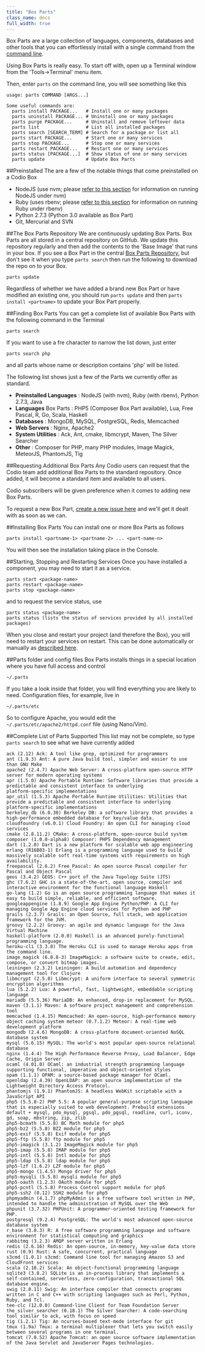 ```yaml
---
title: "Box Parts"
class_name: docs
full_width: true
---
```


Box Parts are a large collection of languages, components, databases and other tools that you can effortlessly install with a single command from the [command line](/docs/boxes/terminal).

Using Box Parts is really easy. To start off with, open up a Terminal window from the 'Tools->Terminal' menu item.

Then, enter `parts` on the command line, you will see something like this

	usage: parts COMMAND [ARGS...]

	Some useful commands are:
	  parts install PACKAGE...   # Install one or many packages
	  parts uninstall PACKAGE... # Uninstall one or many packages
	  parts purge PACKAGE...     # Uninstall and remove leftover data
	  parts list                 # List all installed packages
	  parts search [SEARCH_TERM] # Search for a package or list all 
	  parts start PACKAGE...     # Start one or many services 
	  parts stop PACKAGE...      # Stop one or many services 
	  parts restart PACKAGE...   # Restart one or many services 
	  parts status [PACKAGE...]  # Show status of one or many services 
	  parts update               # Update Box Parts


##Preinstalled
The are a few of the notable things that come preinstalled on a Codio Box

- NodeJS (use nvm; please [refer to this section](/docs/specifics/node) for information on running NodeJS under nvm)
- Ruby (uses rbenv; please [refer to this section](/docs/specifics/ruby) for information on running Ruby under rbenv)
- Python 2.7.3 (Python 3.0 available as Box Part)
- Git, Mercurial and SVN


##The Box Parts Repository
We are continuously updating Box Parts. Box Parts are all stored in a central repository on GitHub. We update this repository regularly and then add the contents to the 'Base Image' that runs in your box. If you see a Box Part in the central [Box Parts Repository](https://github.com/codio/boxparts/tree/master/lib/autoparts/packages), but don't see it when you type `parts search` then run the following to download the repo on to your Box.

	parts update

Regardless of whether we have added a brand new Box Part or have modified an existing one, you should run `parts update` and then `parts install <partname>` to update your Box Part properly.

##Finding Box Parts
You can get a complete list of available Box Parts with the following command in the Terminal

    parts search
    
If you want to use a fre character to narrow the list down, just enter

    parts search php
    
and all parts whose name or description contains 'php' will be listed.

The following list shows just a few of the Parts we currently offer as standard. 

- **Preinstalled Languages** : NodeJS (with nvm), Ruby (with rbenv), Python 2.7.3, Java
- **Languages** Box Parts : PHP5 (Composer Box Part available), Lua, Free Pascal, R, Go, Scala, Haskell
- **Databases** : MongoDB, MySQL, PostgreSQL, Redis, Memcached
- **Web Servers** : Nginx, Apache2
- **System Utilities** : Ack, Ant, cmake, libmcrypt, Maven, The Silver Searcher
- **Other**  : Composer for PHP, many PHP modules, Image Magick, MeteorJS, PhantomJS, Tig

##Requesting Additional Box Parts
Any Codio users can request that the Codio team add additional Box Parts to the standard repository. Once added, it will become a standard item and available to all users.

Codio subscribers will be given preference when it comes to adding new Box Parts.

To request a new Box Part, [create a new issue here](https://github.com/codio/boxparts/issues?page=1&state=open) and we'll get it dealt with as soon as we can.

##Installing Box Parts
You can install one or more Box Parts as follows

	parts install <partname-1> <partname-2> ... <part-name-n>

You will then see the installation taking place in the Console.

##Starting, Stopping and Restarting Services
Once you have installed a component, you may need to start it as a service.

	parts start <package-name>
	parts restart <package-name>
	parts stop <package-name>

and to request the service status, use

	parts status <package-name>
	parts status (lists the status of services provided by all installed packages)

When you close and restart your project (and therefore the Box), you will need to restart your services on restart. This can be done automatically or manually as [described here](/docs/boxes/startup).

##Parts folder and config files
Box Parts installs things in a special location where you have full access and control

	~/.parts

If you take a look inside that folder, you will find everything you are likely to need. Configuration files, for example, live in

	~/.parts/etc

So to configure Apache, you would edit the `~/.parts/etc/apache2/httpd.conf` file (using Nano/Vim).


##Complete List of Parts Supported
This list may not be complete, so type `parts search` to see what we have currently added

    ack (2.12) Ack: A tool like grep, optimized for programmers
    ant (1.9.3) Ant: A pure Java build tool, simpler and easier to use than GNU Make
    apache2 (2.4.7) Apache Web Server: A cross-platform open-source HTTP server for modern operating systems
    apr (1.5.0) Apache Portable Runtime: Software libraries that provide a predictable and consistent interface to underlying
    platform-specific implementations
    apr_util (1.5.3) Apache Portable Runtime Utilities: Utilities that provide a predictable and consistent interface to underlying
    platform-specific implementations
    berkeley_db (6.0.30) Berkeley DB: a software library that provides a high-performance embedded database for key/value data.
    cloudfoundry (v6.0.1) Cloud Foundry: An open CLI for managing cloud services
    cmake (2.8.11.2) CMake: A cross-platform, open-source build system
    composer (1.0.0-alpha8) Composer: PHP5 Dependency management
    dart (1.2.0) Dart is a new platform for scalable web app engineering
    erlang (R16B03-1) Erlang is a programming language used to build massively scalable soft real-time systems with requirements on high
    availability.
    freepascal (2.6.2) Free Pascal: An open source Pascal compiler for Pascal and Object Pascal
    geos (3.4.2) GEOS: C++ port of the Java Topology Suite (JTS)
    ghc (7.6.2) GHC is a state-of-the-art, open source, compiler and interactive environment for the functional language Haskell
    go-lang (1.2) Go is an open source programming language that makes it easy to build simple, reliable, and efficient software.
    googleappengine (1.8.9) Google App Engine Python/PHP: A CLI for managing Google App Engine cloud services for Python and PHP
    grails (2.3.7) Grails: an Open Source, full stack, web application framework for the JVM.
    groovy (2.2.2) Groovy: an agile and dynamic language for the Java Virtual Machine
    haskell-platform (2.0.0) Haskell is an advanced purely-functional programming language.
    heroku-cli (3.3.0) The Heroku CLI is used to manage Heroku apps from the command line.
    image_magick (6.8.8-3) ImageMagick: a software suite to create, edit, compose, or convert bitmap images.
    leiningen (2.3.2) Leiningen: A build automation and dependency management tool for Clojure
    libmcrypt (2.5.8) Libmcrypt: A uniform interface to several symmetric encryption algorithms
    lua (5.2.2) Lua: A powerful, fast, lightweight, embeddable scripting language
    mariadb (5.5.36) MariaDB: An enhanced, drop-in replacement for MySQL.
    maven (3.1.1) Maven: A software project management and comprehension tool
    memcached (1.4.15) Memcached: An open-source, high-performance memory object caching system meteor (0.7.1.2) Meteor: A real-time web development platform
    mongodb (2.4.6) MongoDB: A cross-platform document-oriented NoSQL database system
    mysql (5.6.15) MySQL: The world's most popular open-source relational database
    nginx (1.4.4) The High Performance Reverse Proxy, Load Balancer, Edge Cache, Origin Server
    ocaml (4.01.0) OCaml: an industrial strength programming language supporting functional, imperative and object-oriented styles
    opam (1.1.1) OPAM: a source-based package manager for OCaml.
    openldap (2.4.39) OpenLDAP: an open source implementation of the Lightweight Directory Access Protocol.
    phantomjs (1.9.1) PhantomJS: A headless WebKit scriptable with a JavaScript API
    php5 (5.5.8-2) PHP 5.5: A popular general-purpose scripting language that is especially suited to web development. Prebuild extensions
    default + mysql, pdo_mysql, pgsql, pdo_pgsql, readline, curl, iconv, gd, soap, mbstring, zip, zlib
    php5-bcmath (5.5.8) BC Math module for php5
    php5-bz2 (5.5.8) BZ2 module for php5
    php5-exif (5.5.8) Exif module for php5
    php5-ftp (5.5.8) ftp module for php5
    php5-imagick (3.1.2) ImageMagick module for php5
    php5-imap (5.5.8) IMAP module for php5
    php5-intl (5.5.8) Intl module for php5
    php5-ldap (5.5.8) ldap module for php5
    php5-lzf (1.6.2) LZF module for php5
    php5-mongo (1.4.5) Mongo driver for php5
    php5-mysqli (5.5.8) mysqli module for php5
    php5-oauth (1.2.3) OAuth module for php5
    php5-pcntl (5.5.8) Process Control support module for php5
    php5-ssh2 (0.12) SSH2 module for php5
    phpmyadmin (4.1.7) phpMyAdmin is a free software tool written in PHP, intended to handle the administration of MySQL over the Web
    phpunit (3.7.32) PHPUnit: A programmer-oriented testing framework for PHP.
    postgresql (9.2.4) PostgreSQL: The world's most advanced open-source database system
    r_base (3.0.3) R: A free software programming language and software environment for statistical computing and graphics
    rabbitmq (3.2.3) AMQP server written in Erlang
    redis (2.6.16) Redis: An open-source, in-memory, key-value data store
    rust (0.9) Rust: A safe, concurrent, practical language
    s3cmd (1.0.1) s3cmd: Command line tool for managing Amazon S3 and CloudFront services
    scala (2.10.2) Scala: An object-functional programming language
    sqlite3 (3.8.2) SQLite is an in-process library that implements a self-contained, serverless, zero-configuration, transactional SQL
    database engine.
    swig (2.0.11) Swig: An interface compiler that connects programs written in C and C++ with scripting languages such as Perl, Python,
    Ruby, and Tcl.
    tee-clc (12.0.0) Command-line Client for Team Foundation Server
    the_silver_searcher (0.18.1) The Silver Searcher: A code-searching tool similar to ack, with focus on speed
    tig (1.2.1) Tig: An ncurses-based text-mode interface for git
    tmux (1.9a) Tmux: a terminal multiplexer that lets you switch easily between several programs in one terminal.
    tomcat (7.0.52) Apache Tomcat: an open source software implementation of the Java Servlet and JavaServer Pages technologies.                                  


